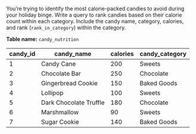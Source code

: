 You’re trying to identify the most calorie-packed candies to avoid during your holiday binge. 
Write a query to rank candies based on their calorie count within each category. 
Include the candy name, category, calories, and rank (`rank_in_category`) within the category.

**Table name:** `candy_nutrition`

| candy_id | candy_name               | calories | candy_category |
|----------|--------------------------|----------|----------------|
| 1        | Candy Cane               | 200      | Sweets         |
| 2        | Chocolate Bar            | 250      | Chocolate      |
| 3        | Gingerbread Cookie       | 150      | Baked Goods    |
| 4        | Lollipop                 | 100      | Sweets         |
| 5        | Dark Chocolate Truffle   | 180      | Chocolate      |
| 6        | Marshmallow              | 90       | Sweets         |
| 7        | Sugar Cookie             | 140      | Baked Goods    |

